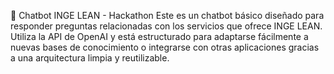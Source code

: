 🤖 Chatbot INGE LEAN - Hackathon
Este es un chatbot básico diseñado para responder preguntas relacionadas con los servicios que ofrece INGE LEAN. Utiliza la API de OpenAI y está estructurado para adaptarse fácilmente a nuevas bases de conocimiento o integrarse con otras aplicaciones gracias a una arquitectura limpia y reutilizable.

